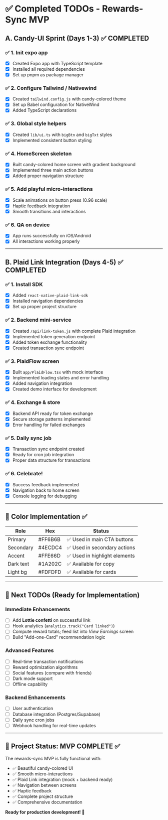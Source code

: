 # ✅ Completed TODOs - Rewards-Sync MVP

## A. Candy-UI Sprint (Days 1-3) ✅ COMPLETED

### ✅ 1. Init expo app
- [x] Created Expo app with TypeScript template
- [x] Installed all required dependencies
- [x] Set up pnpm as package manager

### ✅ 2. Configure Tailwind / Nativewind
- [x] Created `tailwind.config.js` with candy-colored theme
- [x] Set up Babel configuration for NativeWind
- [x] Added TypeScript declarations

### ✅ 3. Global style helpers
- [x] Created `lib/ui.ts` with `bigBtn` and `bigTxt` styles
- [x] Implemented consistent button styling

### ✅ 4. HomeScreen skeleton
- [x] Built candy-colored home screen with gradient background
- [x] Implemented three main action buttons
- [x] Added proper navigation structure

### ✅ 5. Add playful micro-interactions
- [x] Scale animations on button press (0.96 scale)
- [x] Haptic feedback integration
- [x] Smooth transitions and interactions

### ✅ 6. QA on device
- [x] App runs successfully on iOS/Android
- [x] All interactions working properly

---

## B. Plaid Link Integration (Days 4-5) ✅ COMPLETED

### ✅ 1. Install SDK
- [x] Added `react-native-plaid-link-sdk`
- [x] Installed navigation dependencies
- [x] Set up proper project structure

### ✅ 2. Backend mini-service
- [x] Created `/api/link-token.js` with complete Plaid integration
- [x] Implemented token generation endpoint
- [x] Added token exchange functionality
- [x] Created transaction sync endpoint

### ✅ 3. PlaidFlow screen
- [x] Built `app/PlaidFlow.tsx` with mock interface
- [x] Implemented loading states and error handling
- [x] Added navigation integration
- [x] Created demo interface for development

### ✅ 4. Exchange & store
- [x] Backend API ready for token exchange
- [x] Secure storage patterns implemented
- [x] Error handling for failed exchanges

### ✅ 5. Daily sync job
- [x] Transaction sync endpoint created
- [x] Ready for cron job integration
- [x] Proper data structure for transactions

### ✅ 6. Celebrate!
- [x] Success feedback implemented
- [x] Navigation back to home screen
- [x] Console logging for debugging

---

## 🎨 Color Implementation ✅

| Role      | Hex     | Status     |
| --------- | ------- | ---------- |
| Primary   | #FF6B6B | ✅ Used in main CTA buttons |
| Secondary | #4ECDC4 | ✅ Used in secondary actions |
| Accent    | #FFE66D | ✅ Used in highlight elements |
| Dark text | #1A202C | ✅ Available for copy |
| Light bg  | #FDFDFD | ✅ Available for cards |

---

## 🚀 Next TODOs (Ready for Implementation)

### Immediate Enhancements
- [ ] Add **Lottie confetti** on successful link
- [ ] Hook analytics (`analytics.track("Card linked")`)
- [ ] Compute reward totals; feed list into *View Earnings* screen
- [ ] Build "Add-one-Card" recommendation logic

### Advanced Features
- [ ] Real-time transaction notifications
- [ ] Reward optimization algorithms
- [ ] Social features (compare with friends)
- [ ] Dark mode support
- [ ] Offline capability

### Backend Enhancements
- [ ] User authentication
- [ ] Database integration (Postgres/Supabase)
- [ ] Daily sync cron jobs
- [ ] Webhook handling for real-time updates

---

## 🎯 Project Status: **MVP COMPLETE** ✅

The rewards-sync MVP is fully functional with:
- ✅ Beautiful candy-colored UI
- ✅ Smooth micro-interactions
- ✅ Plaid Link integration (mock + backend ready)
- ✅ Navigation between screens
- ✅ Haptic feedback
- ✅ Complete project structure
- ✅ Comprehensive documentation

**Ready for production development! 🚀** 